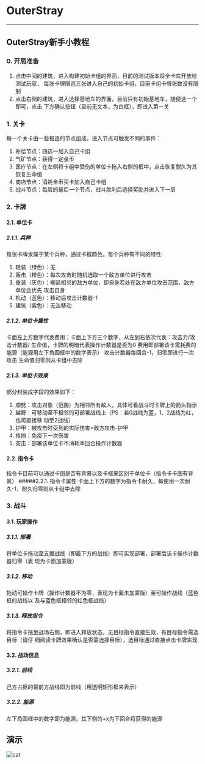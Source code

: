# OuterStray
---
## OuterStray新手小教程
### 0. 开局准备
1. 点击中间的建筑，进入构建初始卡组的界面，目前的测试版本将全卡库开放给测试玩家，
每张卡牌限选三张进入自己的初始卡组，目前卡组卡牌张数没有限制
2. 点击右侧的建筑，进入选择基地车的界面，目前只有初始基地车，随便选一个即可，点击
下方确认按钮（目前无文本，为白框），即进入第一关
### 1. 关卡
每一个关卡由一些相连的节点组成，进入节点可触发不同的事件：
1. 补给节点：四选一加入自己卡组
2. 气矿节点：获得一定金币
3. 医疗节点：在左侧将卡组中受伤的单位卡拖入右侧的框中，点击恢复耐久为其恢复生命值
4. 商店节点：消耗金币买卡加入自己卡组
5. 战斗节点：每层的最后一个节点，战斗胜利后选择奖励并进入下一层
### 2. 卡牌
#### 2.1. 单位卡
##### 2.1.1. 兵种
每张卡牌隶属于某个兵种，通过卡框颜色。每个兵种有不同的特性:
1. 轻装（绿色）：无
2. 轰击（橙色）：每次攻击时随机选取一个敌方单位进行攻击
3. 重装（灰色）：嘲讽相邻的敌方单位，即自身若处在敌方单位攻击范围，敌方单位会优先
攻击自身
4. 机动（蓝色）：移动后攻击计数器-1
5. 建筑（紫色）：无法移动
##### 2.1.2. 单位卡属性
卡面左上方数字代表费用；卡面上下方三个数字，从左到右依次代表：攻击力/攻击计数器/
生命值，卡牌的明暗代表操作计数器是否为0
费用即部署该卡需耗费的能源（能源用左下角圆框中的数字表示）
攻击计数器每回合-1，归零即进行一次攻击
生命值归零则从卡组中去除
##### 2.1.3. 单位卡效果
部分封装成字段的效果如下：
1. 顺劈：攻击对象（范围）为相邻所有敌人，具体可看战斗时卡牌上的箭头指示
2. 越野：可移动至不相邻的可部署战线上（PS：若0战线为蓝，1、2战线为红，也可直接移
动至2战线）
3. 护甲：被攻击时受到的实际伤害=敌方攻击-护甲
4. 格挡：免疫下一次伤害
5. 突击：部署该单位卡不消耗本回合操作计数器
#### 2.2. 指令卡
指令卡目前可以通过卡图是否有背景以及卡框来区别于单位卡（指令卡卡图有背景）
#####2.2.1. 指令卡属性
卡面上下方的数字为指令卡耐久，每使用一次耐久-1，耐久归零则从卡组中去除
### 3. 战斗
#### 3.1. 玩家操作
##### 3.1.1. 部署
将单位卡拖动至支援战线（即最下方的战线）即可实现部署，部署后该卡操作计数器归零（表
现为卡面加蒙版）
##### 3.1.2. 移动
拖动可操作卡牌（操作计数器不为零，表现为卡面未加蒙版）至可操作战线（蓝色框的战线以
及与蓝色框相邻的红色框战线）
##### 3.1.3. 释放指令
将指令卡拖至战场右侧，即进入释放状态，无目标指令直接生效，有目标指令需选目标（请仔
细阅读卡牌效果确认是否需选择目标），选目标通过直接点击卡牌实现
#### 3.2. 战场信息
##### 3.2.1. 前线
己方占据的最前方战线即为前线（用透明矩形框来表示）
##### 3.2.2. 能源
左下角圆框中的数字即为能源，其下侧的+x为下回合将获得的能源

## 演示
![cat](https://media.giphy.com/media/vFKqnCdLPNOKc/giphy.gif)

